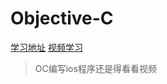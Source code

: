 # Objective-C

[学习地址](https://cankaoshouce.com/objective-c/objective-c-program-structure.html)
[视频学习](https://www.bilibili.com/video/BV1EE41157Uz?p=35&vd_source=3509947f569e04aa5c144447e22d0ceb)
>OC编写ios程序还是得看看视频
